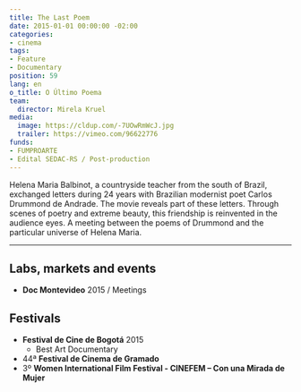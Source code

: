 ```yaml
---
title: The Last Poem
date: 2015-01-01 00:00:00 -02:00
categories:
- cinema
tags:
- Feature
- Documentary
position: 59
lang: en
o_title: O Último Poema
team:
  director: Mirela Kruel
media:
  image: https://cldup.com/-7UOwRmWcJ.jpg
  trailer: https://vimeo.com/96622776
funds:
- FUMPROARTE
- Edital SEDAC-RS / Post-production
---
```


Helena Maria Balbinot, a countryside teacher from the south of Brazil, exchanged letters during 24 years with Brazilian modernist poet Carlos Drummond de Andrade. The movie reveals part of these letters. Through scenes of poetry and extreme beauty, this friendship is reinvented in the audience eyes. A meeting between the poems of Drummond and the particular universe of Helena Maria.

---

## Labs, markets and events
* **Doc Montevideo** 2015 / Meetings

## Festivals
* **Festival de Cine de Bogotá** 2015
  * Best Art Documentary 
* 44ª **Festival de Cinema de Gramado**
* 3º **Women International Film Festival - CINEFEM – Con una Mirada de Mujer**
